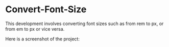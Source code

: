# Convert-Font-Size

This development involves converting font sizes such as from rem to px, or from em to px or vice versa.

Here is a screenshot of the project:
